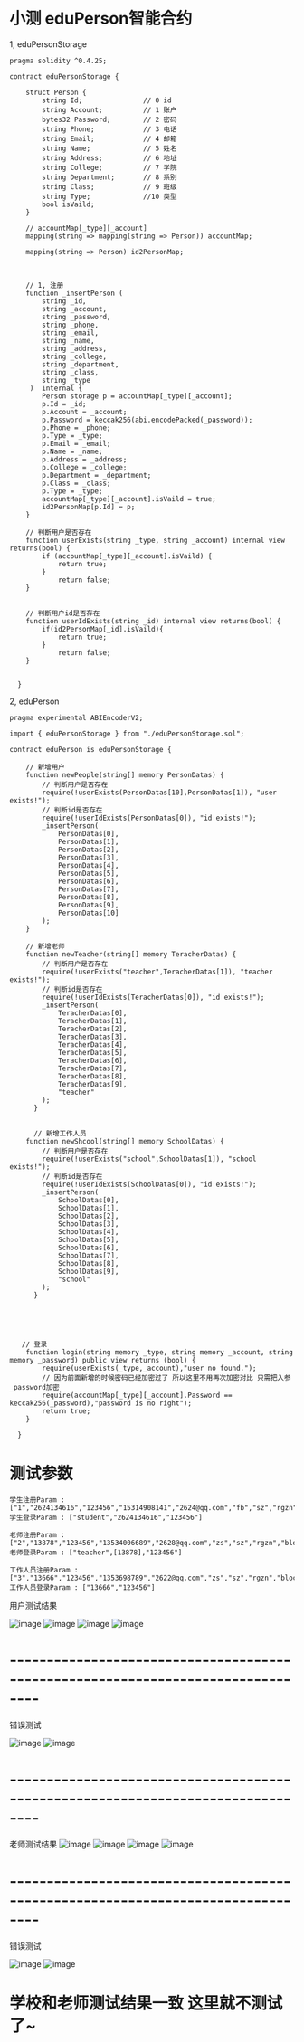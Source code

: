 # 小测 eduPerson智能合约


1, eduPersonStorage
```
pragma solidity ^0.4.25;

contract eduPersonStorage {
    
    struct Person {
        string Id;               // 0 id
        string Account;          // 1 账户
        bytes32 Password;        // 2 密码
        string Phone;            // 3 电话
        string Email;            // 4 邮箱
        string Name;             // 5 姓名
        string Address;          // 6 地址
        string College;          // 7 学院
        string Department;       // 8 系别
        string Class;            // 9 班级
        string Type;             //10 类型
        bool isVaild;
    }
    
    // accountMap[_type][_account]
    mapping(string => mapping(string => Person)) accountMap;
    
    mapping(string => Person) id2PersonMap;
    
    
    
    // 1, 注册
    function _insertPerson (
        string _id,
        string _account,
        string _password,
        string _phone,
        string _email,
        string _name,
        string _address,
        string _college,
        string _department,
        string _class,
        string _type
     )  internal {
        Person storage p = accountMap[_type][_account];
        p.Id = _id;
        p.Account = _account;
        p.Password = keccak256(abi.encodePacked(_password));
        p.Phone = _phone;
        p.Type = _type;
        p.Email = _email;
        p.Name = _name;
        p.Address = _address;
        p.College = _college;
        p.Department = _department;
        p.Class = _class;
        p.Type = _type;
        accountMap[_type][_account].isVaild = true;
        id2PersonMap[p.Id] = p;
    }
    
    // 判断用户是否存在
    function userExists(string _type, string _account) internal view returns(bool) {
        if (accountMap[_type][_account].isVaild) {
            return true;
        } 
            return false;
    }
    
    
    // 判断用户id是否存在
    function userIdExists(string _id) internal view returns(bool) {
        if(id2PersonMap[_id].isVaild){
            return true;
        }
            return false;
    }

        
  }
```

2, eduPerson
```
pragma experimental ABIEncoderV2;

import { eduPersonStorage } from "./eduPersonStorage.sol";

contract eduPerson is eduPersonStorage {
    
    // 新增用户
    function newPeople(string[] memory PersonDatas) {
        // 判断用户是否存在
        require(!userExists(PersonDatas[10],PersonDatas[1]), "user exists!");
        // 判断id是否存在
        require(!userIdExists(PersonDatas[0]), "id exists!");
        _insertPerson(
            PersonDatas[0],         
            PersonDatas[1],         
            PersonDatas[2],
            PersonDatas[3],
            PersonDatas[4],
            PersonDatas[5],
            PersonDatas[6],
            PersonDatas[7],
            PersonDatas[8],
            PersonDatas[9],
            PersonDatas[10]
        );
    }
    
    // 新增老师
    function newTeacher(string[] memory TeracherDatas) {
        // 判断用户是否存在
        require(!userExists("teacher",TeracherDatas[1]), "teacher exists!");
        // 判断id是否存在
        require(!userIdExists(TeracherDatas[0]), "id exists!");
        _insertPerson(
            TeracherDatas[0],         
            TeracherDatas[1],         
            TeracherDatas[2],
            TeracherDatas[3],
            TeracherDatas[4],
            TeracherDatas[5],
            TeracherDatas[6],
            TeracherDatas[7],
            TeracherDatas[8],
            TeracherDatas[9],
            "teacher"
        );
      }
      
      
      // 新增工作人员
    function newShcool(string[] memory SchoolDatas) {
        // 判断用户是否存在
        require(!userExists("school",SchoolDatas[1]), "school exists!");
        // 判断id是否存在
        require(!userIdExists(SchoolDatas[0]), "id exists!");
        _insertPerson(
            SchoolDatas[0],         
            SchoolDatas[1],         
            SchoolDatas[2],
            SchoolDatas[3],
            SchoolDatas[4],
            SchoolDatas[5],
            SchoolDatas[6],
            SchoolDatas[7],
            SchoolDatas[8],
            SchoolDatas[9],
            "school"
        );
      }
    
    
    
    
    
   // 登录
    function login(string memory _type, string memory _account, string memory _password) public view returns (bool) {
        require(userExists(_type,_account),"user no found.");
        // 因为前面新增的时候密码已经加密过了 所以这里不用再次加密对比 只需把入参_password加密
        require(accountMap[_type][_account].Password == keccak256(_password),"password is no right");
        return true;
    }
    
  }
```

# 测试参数
```
学生注册Param : ["1","2624134616","123456","15314908141","2624@qq.com","fb","sz","rgzn","blockchain","2","student"]
学生登录Param : ["student","2624134616","123456"]

老师注册Param : ["2","13878","123456","13534006689","2628@qq.com","zs","sz","rgzn","blockchain","2"]
老师登录Param : ["teacher",[13878],"123456"]

工作人员注册Param : ["3","13666","123456","1353698789","2622@qq.com","zs","sz","rgzn","blockchain","2"]
工作人员登录Param : ["13666","123456"]
```
用户测试结果

![image](https://user-images.githubusercontent.com/103564714/164889199-f8b5b42b-c877-40c0-9c48-2c8028fbc50b.png)
![image](https://user-images.githubusercontent.com/103564714/164889206-2e2cd1b7-b9c1-404a-bf73-c93f62438a39.png)
![image](https://user-images.githubusercontent.com/103564714/164889222-405200b6-09dd-4a9f-b9c3-fbda890ac6b2.png)
![image](https://user-images.githubusercontent.com/103564714/164889227-7ebbe95c-e5f9-4806-b307-aee312d5329a.png)

# --------------------------------------------------------------------------------
错误测试

![image](https://user-images.githubusercontent.com/103564714/164889258-8501f431-d1be-40b5-8060-949a3d781851.png)
![image](https://user-images.githubusercontent.com/103564714/164889276-81d440f0-0b31-4a8d-b44d-7d993af659f1.png)

# --------------------------------------------------------------------------------
老师测试结果
![image](https://user-images.githubusercontent.com/103564714/164889471-5a860434-8953-4c49-b140-8a7b81215d9a.png)
![image](https://user-images.githubusercontent.com/103564714/164889474-a874f3a6-a5ae-4948-8f80-0d91b87dff19.png)
![image](https://user-images.githubusercontent.com/103564714/164889480-f21a9983-f359-4e1b-ad31-498f23b38fca.png)
![image](https://user-images.githubusercontent.com/103564714/164889482-79ede1cc-66b0-4001-bf3f-ffb53baa3ac7.png)

# --------------------------------------------------------------------------------
错误测试

![image](https://user-images.githubusercontent.com/103564714/164889488-1eb446e8-0316-4fd1-84f9-54035f76c217.png)
![image](https://user-images.githubusercontent.com/103564714/164889491-159004ee-d397-443e-bcc7-1a3454cebe83.png)

# 学校和老师测试结果一致 这里就不测试了~












